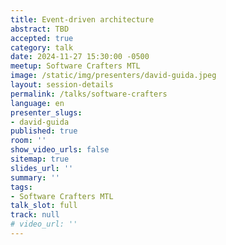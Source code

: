 ```yaml
---
title: Event-driven architecture
abstract: TBD
accepted: true
category: talk
date: 2024-11-27 15:30:00 -0500
meetup: Software Crafters MTL
image: /static/img/presenters/david-guida.jpeg
layout: session-details
permalink: /talks/software-crafters
language: en
presenter_slugs:
- david-guida
published: true
room: ''
show_video_urls: false
sitemap: true
slides_url: ''
summary: ''
tags:
- Software Crafters MTL
talk_slot: full
track: null
# video_url: ''
---
```

